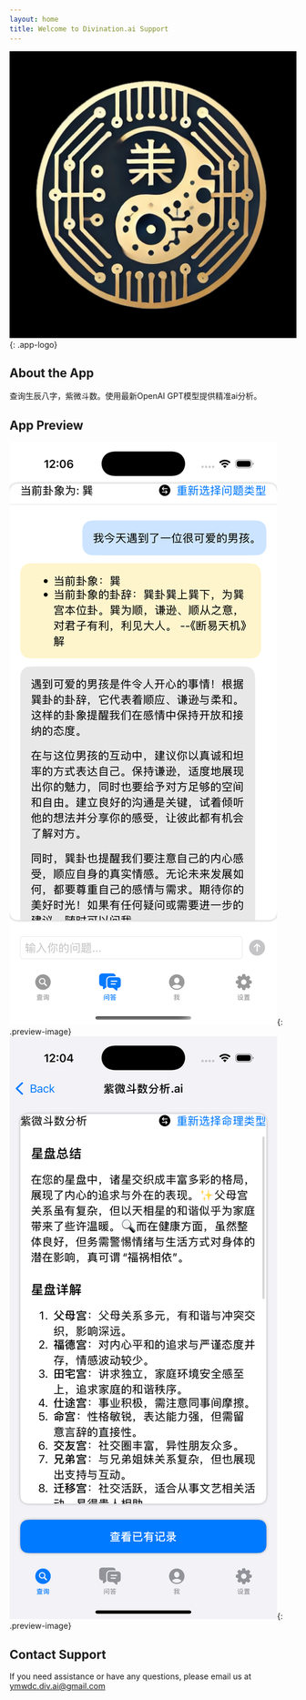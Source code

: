 ```yaml
---
layout: home
title: Welcome to Divination.ai Support
---
```


![App Logo](assets/images/app-logo.jpg){: .app-logo}

## About the App

查询生辰八字，紫微斗数。使用最新OpenAI GPT模型提供精准ai分析。

## App Preview

![App Preview](assets/images/preview1.png){: .preview-image}
![App Preview](assets/images/preview2.png){: .preview-image}

## Contact Support

If you need assistance or have any questions, please email us at [ymwdc.div.ai@gmail.com](mailto:ymwdc.div.ai@gmail.com) 